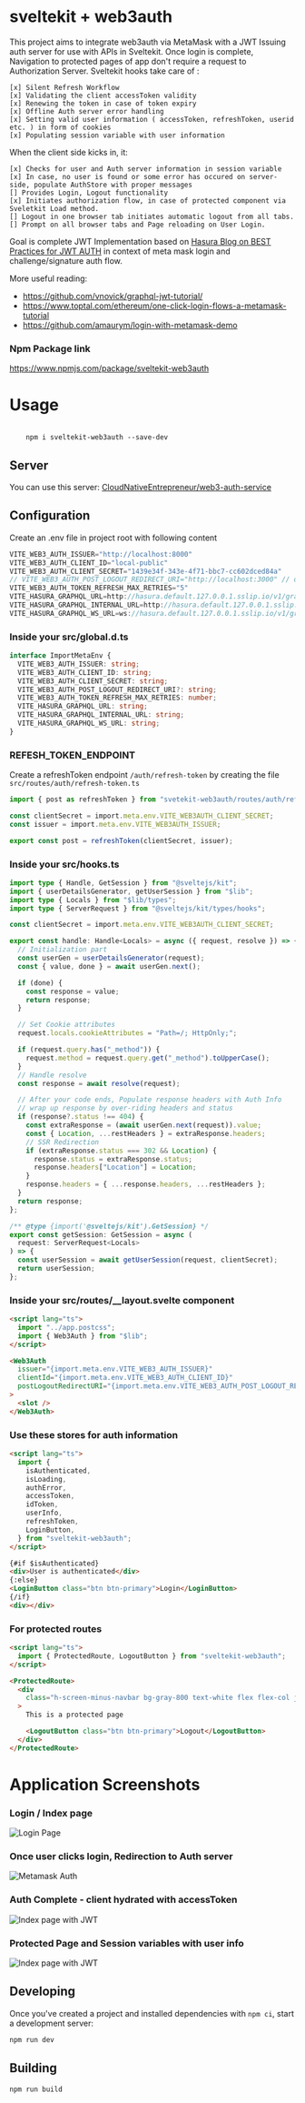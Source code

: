 # sveltekit + web3auth

This project aims to integrate web3auth via MetaMask with a JWT Issuing auth server for use with APIs in Sveltekit. Once login is complete, Navigation to protected pages of app don't require a request to Authorization Server. Sveltekit hooks take care of :

    [x] Silent Refresh Workflow
    [x] Validating the client accessToken validity
    [x] Renewing the token in case of token expiry
    [x] Offline Auth server error handling
    [x] Setting valid user information ( accessToken, refreshToken, userid etc. ) in form of cookies
    [x] Populating session variable with user information

When the client side kicks in, it:

    [x] Checks for user and Auth server information in session variable
    [x] In case, no user is found or some error has occured on server-side, populate AuthStore with proper messages
    [] Provides Login, Logout functionality
    [x] Initiates authorization flow, in case of protected component via Sveletkit Load method.
    [] Logout in one browser tab initiates automatic logout from all tabs.
    [] Prompt on all browser tabs and Page reloading on User Login.

Goal is complete JWT Implementation based on [Hasura Blog on BEST Practices for JWT AUTH](https://hasura.io/blog/best-practices-of-using-jwt-with-graphql/) in context of meta mask login and challenge/signature auth flow.

More useful reading:

- https://github.com/vnovick/graphql-jwt-tutorial/
- https://www.toptal.com/ethereum/one-click-login-flows-a-metamask-tutorial
- https://github.com/amaurym/login-with-metamask-demo

### Npm Package link

https://www.npmjs.com/package/sveltekit-web3auth

# Usage

<code>
    npm i sveltekit-web3auth --save-dev
</code>

## Server

You can use this server: [CloudNativeEntrepreneur/web3-auth-service](https://github.com/CloudNativeEntrepreneur/web3-auth-service)

## Configuration

Create an .env file in project root with following content

```ts
VITE_WEB3_AUTH_ISSUER="http://localhost:8000"
VITE_WEB3_AUTH_CLIENT_ID="local-public"
VITE_WEB3_AUTH_CLIENT_SECRET="1439e34f-343e-4f71-bbc7-cc602dced84a"
// VITE_WEB3_AUTH_POST_LOGOUT_REDIRECT_URI="http://localhost:3000" // optional, just set to enable
VITE_WEB3_AUTH_TOKEN_REFRESH_MAX_RETRIES="5"
VITE_HASURA_GRAPHQL_URL=http://hasura.default.127.0.0.1.sslip.io/v1/graphql
VITE_HASURA_GRAPHQL_INTERNAL_URL=http://hasura.default.127.0.0.1.sslip.io/v1/graphql
VITE_HASURA_GRAPHQL_WS_URL=ws://hasura.default.127.0.0.1.sslip.io/v1/graphql
```

### Inside your src/global.d.ts

```ts
interface ImportMetaEnv {
  VITE_WEB3_AUTH_ISSUER: string;
  VITE_WEB3_AUTH_CLIENT_ID: string;
  VITE_WEB3_AUTH_CLIENT_SECRET: string;
  VITE_WEB3_AUTH_POST_LOGOUT_REDIRECT_URI?: string;
  VITE_WEB3_AUTH_TOKEN_REFRESH_MAX_RETRIES: number;
  VITE_HASURA_GRAPHQL_URL: string;
  VITE_HASURA_GRAPHQL_INTERNAL_URL: string;
  VITE_HASURA_GRAPHQL_WS_URL: string;
}
```

### REFESH_TOKEN_ENDPOINT

Create a refreshToken endpoint `/auth/refresh-token` by creating the file `src/routes/auth/refresh-token.ts`

```ts
import { post as refreshToken } from "svetekit-web3auth/routes/auth/refresh-token";

const clientSecret = import.meta.env.VITE_WEB3AUTH_CLIENT_SECRET;
const issuer = import.meta.env.VITE_WEB3AUTH_ISSUER;

export const post = refreshToken(clientSecret, issuer);
```

### Inside your src/hooks.ts

```ts
import type { Handle, GetSession } from "@sveltejs/kit";
import { userDetailsGenerator, getUserSession } from "$lib";
import type { Locals } from "$lib/types";
import type { ServerRequest } from "@sveltejs/kit/types/hooks";

const clientSecret = import.meta.env.VITE_WEB3AUTH_CLIENT_SECRET;

export const handle: Handle<Locals> = async ({ request, resolve }) => {
  // Initialization part
  const userGen = userDetailsGenerator(request);
  const { value, done } = await userGen.next();

  if (done) {
    const response = value;
    return response;
  }

  // Set Cookie attributes
  request.locals.cookieAttributes = "Path=/; HttpOnly;";

  if (request.query.has("_method")) {
    request.method = request.query.get("_method").toUpperCase();
  }
  // Handle resolve
  const response = await resolve(request);

  // After your code ends, Populate response headers with Auth Info
  // wrap up response by over-riding headers and status
  if (response?.status !== 404) {
    const extraResponse = (await userGen.next(request)).value;
    const { Location, ...restHeaders } = extraResponse.headers;
    // SSR Redirection
    if (extraResponse.status === 302 && Location) {
      response.status = extraResponse.status;
      response.headers["Location"] = Location;
    }
    response.headers = { ...response.headers, ...restHeaders };
  }
  return response;
};

/** @type {import('@sveltejs/kit').GetSession} */
export const getSession: GetSession = async (
  request: ServerRequest<Locals>
) => {
  const userSession = await getUserSession(request, clientSecret);
  return userSession;
};
```

### Inside your src/routes/\_\_layout.svelte component

```html
<script lang="ts">
  import "../app.postcss";
  import { Web3Auth } from "$lib";
</script>

<Web3Auth
  issuer="{import.meta.env.VITE_WEB3_AUTH_ISSUER}"
  clientId="{import.meta.env.VITE_WEB3_AUTH_CLIENT_ID}"
  postLogoutRedirectURI="{import.meta.env.VITE_WEB3_AUTH_POST_LOGOUT_REDIRECT_URI}"
>
  <slot />
</Web3Auth>
```

### Use these stores for auth information

```html
<script lang="ts">
  import {
    isAuthenticated,
    isLoading,
    authError,
    accessToken,
    idToken,
    userInfo,
    refreshToken,
    LoginButton,
  } from "sveltekit-web3auth";
</script>

{#if $isAuthenticated}
<div>User is authenticated</div>
{:else}
<LoginButton class="btn btn-primary">Login</LoginButton>
{/if}
<div></div>
```

### For protected routes

```html
<script lang="ts">
  import { ProtectedRoute, LogoutButton } from "sveltekit-web3auth";
</script>

<ProtectedRoute>
  <div
    class="h-screen-minus-navbar bg-gray-800 text-white flex flex-col justify-center items-center w-full"
  >
    This is a protected page

    <LogoutButton class="btn btn-primary">Logout</LogoutButton>
  </div>
</ProtectedRoute>
```

# Application Screenshots

### Login / Index page

![Login Page](https://github.com/CloudNativeEntrepreneur/sveltekit-web3auth/blob/main/docs/web3auth/1.png?raw=true)

### Once user clicks login, Redirection to Auth server

![Metamask Auth](https://github.com/CloudNativeEntrepreneur/sveltekit-web3auth/blob/main/docs/web3auth/2.png?raw=true)

### Auth Complete - client hydrated with accessToken

![Index page with JWT](https://github.com/CloudNativeEntrepreneur/sveltekit-web3auth/blob/main/docs/web3auth/3.png?raw=true)

### Protected Page and Session variables with user info

![Index page with JWT](https://github.com/CloudNativeEntrepreneur/sveltekit-web3auth/blob/main/docs/web3auth/4.png?raw=true)

## Developing

Once you've created a project and installed dependencies with `npm ci`, start a development server:

```bash
npm run dev
```

## Building

```bash
npm run build
```

